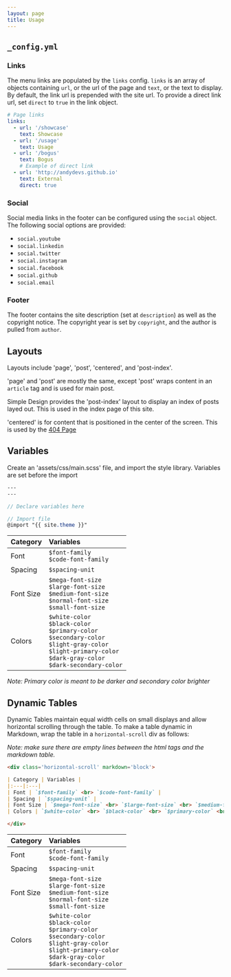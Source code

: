 ```yaml
---
layout: page
title: Usage
---
```


`_config.yml`
------------------------------------------------------------------------------------------------------------------------------------

### Links

The menu links are populated by the `links` config. `links` is an array of objects containing `url`, or the url of the page and 
`text`, or the text to display. By default, the link url is prepended with the site url. To provide a direct link url, set `direct` 
to `true` in the link object.

```yml
# Page links
links:
  - url: '/showcase'
    text: Showcase
  - url: '/usage'
    text: Usage
  - url: '/bogus'
    text: Bogus
    # Example of direct link
  - url: 'http://andydevs.github.io'
    text: External
    direct: true
```

### Social

Social media links in the footer can be configured using the `social` object. The following social options are provided:

- `social.youtube`
- `social.linkedin`
- `social.twitter`
- `social.instagram`
- `social.facebook`
- `social.github`
- `social.email`

### Footer

The footer contains the site description (set at `description`) as well as the copyright notice. The copyright year is set by
`copyright`, and the author is pulled from `author`.

Layouts
------------------------------------------------------------------------------------------------------------------------------------

Layouts include 'page', 'post', 'centered', and 'post-index'.

'page' and 'post' are mostly the same, except 'post' wraps content in an
`article` tag and is used for main post.

Simple Design provides the 'post-index' layout to display an index of posts
layed out. This is used in the index page of this site.

'centered' is for content that is positioned in the center of the screen.
This is used by the [404 Page](/bogus)

Variables
------------------------------------------------------------------------------------------------------------------------------------

Create an 'assets/css/main.scss' file, and import the style library.
Variables are set before the import

```scss
---
---

// Declare variables here

// Import file
@import "{{ site.theme }}"
```

| Category | Variables |
|:---|:---|
| Font | `$font-family` <br> `$code-font-family` |
| Spacing | `$spacing-unit` |
| Font Size | `$mega-font-size` <br> `$large-font-size` <br> `$medium-font-size` <br> `$normal-font-size` <br> `$small-font-size` |
| Colors | `$white-color` <br> `$black-color` <br> `$primary-color` <br> `$secondary-color` <br> `$light-gray-color` <br> `$light-primary-color` <br> `$dark-gray-color` <br> `$dark-secondary-color` |

_Note: Primary color is meant to be darker and secondary color brighter_

Dynamic Tables
------------------------------------------------------------------------------------------------------------------------------------

Dynamic Tables maintain equal width cells on small displays and allow horizontal scrolling through the table. To make a table 
dynamic in Markdown, wrap the table in a `horizontal-scroll` div as follows:

_Note: make sure there are empty lines between the html tags and the markdown table._

```markdown
<div class='horizontal-scroll' markdown='block'>

| Category | Variables |
|:---|:---|
| Font | `$font-family` <br> `$code-font-family` |
| Spacing | `$spacing-unit` |
| Font Size | `$mega-font-size` <br> `$large-font-size` <br> `$medium-font-size` <br> `$normal-font-size` <br> `$small-font-size` |
| Colors | `$white-color` <br> `$black-color` <br> `$primary-color` <br> `$secondary-color` <br> `$light-gray-color` <br> `$light-primary-color` <br> `$dark-gray-color` <br> `$dark-secondary-color` |

</div>
```
<div class='horizontal-scroll' markdown='block'>

| Category | Variables |
|:---|:---|
| Font | `$font-family` <br> `$code-font-family` |
| Spacing | `$spacing-unit` |
| Font Size | `$mega-font-size` <br> `$large-font-size` <br> `$medium-font-size` <br> `$normal-font-size` <br> `$small-font-size` |
| Colors | `$white-color` <br> `$black-color` <br> `$primary-color` <br> `$secondary-color` <br> `$light-gray-color` <br> `$light-primary-color` <br> `$dark-gray-color` <br> `$dark-secondary-color` |

</div>